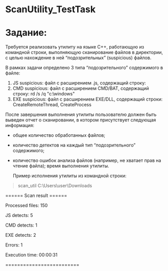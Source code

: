 # ScanUtility_TestTask

# Задание:

Требуется реализовать утилиту на языке C++, работающую из командной строки, выполняющую сканирование файлов в директории, с целью нахождение в ней “подозрительных” (suspicious) файлов.


В рамках задачи определено 3 типа “подозрительного” содержимого в файле:

1. JS suspicious: файл с расширением .js, содержащий строку: <script>evil_script()</script>
2. CMD suspicious: файл с расширением CMD/BAT, содержащий строку: rd /s /q "c:\windows"
3. EXE suspicious: файл с расширением EXE/DLL, содержащий строки: CreateRemoteThread, CreateProcess

После завершения выполнения утилиты пользователю должен быть выведен отчет о сканировании, в котором присутствует следующая информация:

- общее количество обработанных файлов;
- количество детектов на каждый тип “подозрительного” содержимого;
- количество ошибок анализа файлов (например, не хватает прав на чтение файла);
  время выполнения утилиты.
  
  Пример исполнения утилиты из командной строки:

>scan_util C:\Users\user\Downloads



====== Scan result ======

Processed files: 150

JS detects: 5

CMD detects: 1

EXE detects: 2

Errors: 1

Execution time: 00:00:31 

=========================
